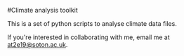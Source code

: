 #Climate analysis toolkit

This is a set of python scripts to analyse climate data files.

If you're interested in collaborating with me, email me at at2e19@soton.ac.uk.
